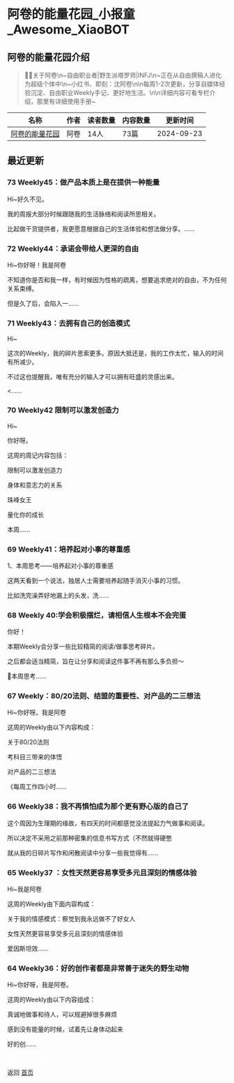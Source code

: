 # 阿卷的能量花园_小报童_Awesome_XiaoBOT

## 阿卷的能量花园介绍
> 🧚‍♀️关于阿卷\n~自由职业者|野生派塔罗师|INFJ\n~正在从自由撰稿人进化为超级个体中\n~小红书、即刻：沈阿卷\n\n每周1-2次更新，分享自媒体经验沉淀、自由职业Weekly手记、更好地生活。\n\n详细内容可看专栏介绍，那里有详细使用手册~  
  


|名称|作者|读者数量|内容数量|更新时间|
|---|---|---|---|---|
|[阿卷的能量花园](https://xiaobot.net/p/ajuan1468?refer=0b133df9-27dc-423b-8101-639049001c13)|阿卷|14人|73篇|2024-09-23|

## 最近更新
### 73 Weekly45：做产品本质上是在提供一种能量

Hi~好久不见。

我的周报大部分时候跟随我的生活脉络和阅读所思相关。

比起做干货提供者，我更愿意根据自己的生活体验和想法做分享。......

### 72 Weekly44：承诺会带给人更深的自由

Hi~你好呀！我是阿卷

不知道你是否和我一样，有时候因为性格的疏离，想要追求绝对的自由，不为任何关系束缚。

但是久了后，会陷入一......

### 71 Weekly43：去拥有自己的创造模式

Hi~

这次的Weekly，我的碎片思索更多。原因大抵还是，我的工作太忙，输入的时间有所减少。

不过这也提醒我，唯有充分的输入才可以拥有旺盛的灵感出来。

<......

### 70 Weekly42 限制可以激发创造力

Hi~

你好呀。

这周的周记内容包括：

限制可以激发创造力

身体和意志力的关系

珠峰女王

量化你的成长

本周......

### 69 Weekly41：培养起对小事的尊重感

1、本周思考——培养起对小事的尊重感

这两天看到一个说法，独居人士需要培养起随手消灭小事的习惯。

比如洗完澡弄好地漏上的头发，洗......

### 68 Weekly 40:学会积极摆烂，请相信人生根本不会完蛋

你好！

本期Weekly会分享一些比较精简的阅读/做事思考碎片。

之后都会适当精简，旨在让分享和阅读这件事不再有那么多负担～

🦋本周思考......

### 67 Weekly：80/20法则、结盟的重要性、对产品的二三想法

Hi~你好呀。我是阿卷

这周的Weekly由以下内容构成：

关于80/20法则

考科目三带来的体悟

对产品的二三想法

《每周工作四小时......

### 66 Weekly38：我不再惧怕成为那个更有野心版的自己了

这个周因为生理期的缘故，有四天的时间都感觉没法提起力气做事和阅读。

所以决定不采用之前那种密集的信息书写方式（不然就得硬憋

就从我的日碎片写作和闲散阅读中分享一些我觉得有......

### 65 Weekly37 ：女性天然更容易享受多元且深刻的情感体验

Hi~我是阿卷

这周的Weekly由下面内容构成：

关于我的情感模式：察觉到我永远做不了好女人

女性天然更容易享受多元且深刻的情感体验

爱因斯坦效......

### 64 Weekly36：好的创作者都是非常善于迷失的野生动物

Hi~你好呀，我是阿卷。

这周的Weekly由以下内容组成：

真诚地做事和待人，可以规避掉很多麻烦

感到没有能量的时候，试着先让身体动起来

好的创......


<a href="https://github.com/Reno9527/awesome-xiaobot" style="color: white; text-decoration: none;">awesome-xiaobot</a>

返回 [首页](../README.md)

